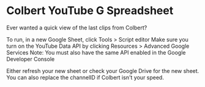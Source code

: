 # Colbert YouTube G Spreadsheet
Ever wanted a quick view of the last clips from Colbert?

To run, in a new Google Sheet, click Tools > Script editor 
Make sure you turn on the YouTube Data API by clicking Resources > Advanced Google Services
Note: You must also have the same API enabled in the Google Developer Console

Either refresh your new sheet or check your Google Drive for the new sheet. 
You can also replace the channelID if Colbert isn't your speed. 
